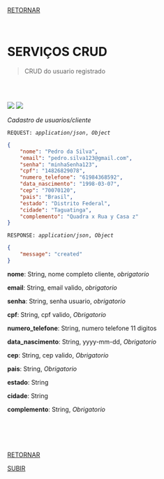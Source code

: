 [RETORNAR](../README.md)

<br>

# SERVIÇOS CRUD
> CRUD do usuario registrado

<br>
<br>

![](https://img.shields.io/static/v1?label=&message=POST&color=268fbe&style=for-the-badge) ![](https://img.shields.io/static/v1?label=&message=/cliente&color=eafde6&style=for-the-badge)

*Cadastro de usuarios/cliente*

<code>REQUEST: *application/json*, *Object*</code>
~~~json
{
    "nome": "Pedro da Silva",
    "email": "pedro.silva123@gmail.com",
    "senha": "minhaSenha123",
    "cpf": "14826829078",
    "numero_telefone": "61984368592",
    "data_nascimento": "1998-03-07",
    "cep": "70070120",
    "pais": "Brasil",
    "estado": "Distrito Federal",
    "cidade": "Taguatinga",
    "complemento": "Quadra x Rua y Casa z"
}
~~~

<code>RESPONSE: *application/json*, *Object*</code>
~~~json
{
    "message": "created"
}
~~~

**nome**: String, nome completo cliente, *obrigatorio*

**email**: String, email valido, *obrigatorio*

**senha**: String, senha usuario, *obrigatorio* 

**cpf**: String, cpf valido, *Obrigatorio*

**numero_telefone**: String, numero telefone 11 digitos

**data_nascimento**: String, yyyy-mm-dd, *Obrigatorio* 

**cep**: String, cep valido, *Obrigatorio*

**pais**: String, *Obrigatorio*

**estado**: String

**cidade**: String

**complemento**: String, *Obrigatorio*

#

<br>
<br>

[RETORNAR](../README.md)

[SUBIR](#serviços-crud)